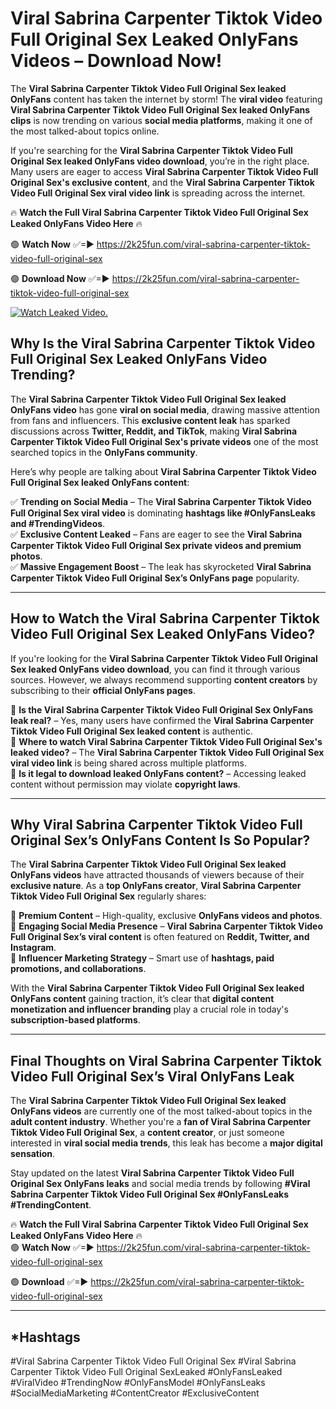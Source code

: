 # Viral Sabrina Carpenter Tiktok Video Full Original Sex Leaked OnlyFans Videos – Download Now!

The **Viral Sabrina Carpenter Tiktok Video Full Original Sex leaked OnlyFans** content has taken the internet by storm! The **viral video** featuring **Viral Sabrina Carpenter Tiktok Video Full Original Sex leaked OnlyFans clips** is now trending on various **social media platforms**, making it one of the most talked-about topics online.  

If you're searching for the **Viral Sabrina Carpenter Tiktok Video Full Original Sex leaked OnlyFans video download**, you’re in the right place. Many users are eager to access **Viral Sabrina Carpenter Tiktok Video Full Original Sex's exclusive content**, and the **Viral Sabrina Carpenter Tiktok Video Full Original Sex viral video link** is spreading across the internet.  

🔥 **Watch the Full Viral Sabrina Carpenter Tiktok Video Full Original Sex Leaked OnlyFans Video Here** 🔥  

🟢 **Watch Now** ✅=► https://2k25fun.com/viral-sabrina-carpenter-tiktok-video-full-original-sex

🟢 **Download Now** ✅=► https://2k25fun.com/viral-sabrina-carpenter-tiktok-video-full-original-sex

[![Watch Leaked Video.](https://miro.medium.com/v2/resize:fit:828/format:webp/1*cilzJN44JGOrTw9NJCrNHA.gif "Watch Leaked Video")](https://2k25fun.com/viral-sabrina-carpenter-tiktok-video-full-original-sex)

## **Why Is the Viral Sabrina Carpenter Tiktok Video Full Original Sex Leaked OnlyFans Video Trending?**  

The **Viral Sabrina Carpenter Tiktok Video Full Original Sex leaked OnlyFans video** has gone **viral on social media**, drawing massive attention from fans and influencers. This **exclusive content leak** has sparked discussions across **Twitter, Reddit, and TikTok**, making **Viral Sabrina Carpenter Tiktok Video Full Original Sex's private videos** one of the most searched topics in the **OnlyFans community**.  

Here’s why people are talking about **Viral Sabrina Carpenter Tiktok Video Full Original Sex leaked OnlyFans content**:  

✅ **Trending on Social Media** – The **Viral Sabrina Carpenter Tiktok Video Full Original Sex viral video** is dominating **hashtags like #OnlyFansLeaks and #TrendingVideos**.  
✅ **Exclusive Content Leaked** – Fans are eager to see the **Viral Sabrina Carpenter Tiktok Video Full Original Sex private videos and premium photos**.  
✅ **Massive Engagement Boost** – The leak has skyrocketed **Viral Sabrina Carpenter Tiktok Video Full Original Sex’s OnlyFans page** popularity.  

---

## **How to Watch the Viral Sabrina Carpenter Tiktok Video Full Original Sex Leaked OnlyFans Video?**  

If you're looking for the **Viral Sabrina Carpenter Tiktok Video Full Original Sex leaked OnlyFans video download**, you can find it through various sources. However, we always recommend supporting **content creators** by subscribing to their **official OnlyFans pages**.  

🔹 **Is the Viral Sabrina Carpenter Tiktok Video Full Original Sex OnlyFans leak real?** – Yes, many users have confirmed the **Viral Sabrina Carpenter Tiktok Video Full Original Sex leaked content** is authentic.  
🔹 **Where to watch Viral Sabrina Carpenter Tiktok Video Full Original Sex's leaked video?** – The **Viral Sabrina Carpenter Tiktok Video Full Original Sex viral video link** is being shared across multiple platforms.  
🔹 **Is it legal to download leaked OnlyFans content?** – Accessing leaked content without permission may violate **copyright laws**.  

---

## **Why Viral Sabrina Carpenter Tiktok Video Full Original Sex’s OnlyFans Content Is So Popular?**  

The **Viral Sabrina Carpenter Tiktok Video Full Original Sex leaked OnlyFans videos** have attracted thousands of viewers because of their **exclusive nature**. As a **top OnlyFans creator**, **Viral Sabrina Carpenter Tiktok Video Full Original Sex** regularly shares:  

📌 **Premium Content** – High-quality, exclusive **OnlyFans videos and photos**.  
📌 **Engaging Social Media Presence** – **Viral Sabrina Carpenter Tiktok Video Full Original Sex’s viral content** is often featured on **Reddit, Twitter, and Instagram**.  
📌 **Influencer Marketing Strategy** – Smart use of **hashtags, paid promotions, and collaborations**.  

With the **Viral Sabrina Carpenter Tiktok Video Full Original Sex leaked OnlyFans content** gaining traction, it’s clear that **digital content monetization and influencer branding** play a crucial role in today's **subscription-based platforms**.  

---

## **Final Thoughts on Viral Sabrina Carpenter Tiktok Video Full Original Sex’s Viral OnlyFans Leak**  

The **Viral Sabrina Carpenter Tiktok Video Full Original Sex leaked OnlyFans videos** are currently one of the most talked-about topics in the **adult content industry**. Whether you're a **fan of Viral Sabrina Carpenter Tiktok Video Full Original Sex**, a **content creator**, or just someone interested in **viral social media trends**, this leak has become a **major digital sensation**.  

Stay updated on the latest **Viral Sabrina Carpenter Tiktok Video Full Original Sex OnlyFans leaks** and social media trends by following **#Viral Sabrina Carpenter Tiktok Video Full Original Sex #OnlyFansLeaks #TrendingContent**.  

🔥 **Watch the Full Viral Sabrina Carpenter Tiktok Video Full Original Sex Leaked OnlyFans Video Here** 🔥  
🟢 **Watch Now** ✅=► https://2k25fun.com/viral-sabrina-carpenter-tiktok-video-full-original-sex

🟢 **Download** ✅=► https://2k25fun.com/viral-sabrina-carpenter-tiktok-video-full-original-sex

---

## *Hashtags
#Viral Sabrina Carpenter Tiktok Video Full Original Sex #Viral Sabrina Carpenter Tiktok Video Full Original SexLeaked #OnlyFansLeaked #ViralVideo #TrendingNow #OnlyFansModel #OnlyFansLeaks #SocialMediaMarketing #ContentCreator #ExclusiveContent  